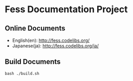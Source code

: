 Fess Documentation Project
===========================

Online Documents
----------------

* English(en): http://fess.codelibs.org/
* Japanese(ja): http://fess.codelibs.org/ja/

Build Documents
---------------

```
bash ./build.sh
```
